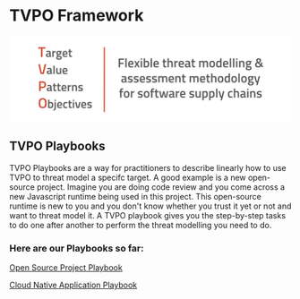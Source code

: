 # TVPO Framework

![tvpo-banner.png](playbooks/images/tvpo-banner.png)

## TVPO Playbooks

TVPO Playbooks are a way for practitioners to describe linearly how to use TVPO to threat model a specifc target.  A good example is a new open-source project.  Imagine you are doing code review and you come across a new Javascript runtime being used in this project.  This open-source runtime is new to you and you don't know whether you trust it yet or not and want to threat model it.  A TVPO playbook gives you the step-by-step tasks to do one after another to perform the threat modelling you need to do.


### Here are our Playbooks so far:

[Open Source Project Playbook](playbooks/OPEN-SOURCE-PROJECT-TVPO-PLAYBOOK.md)

[Cloud Native Application Playbook](playbooks/CLOUD-NATIVE-APPLICATION-TVPO-PLAYBOOK.md)
